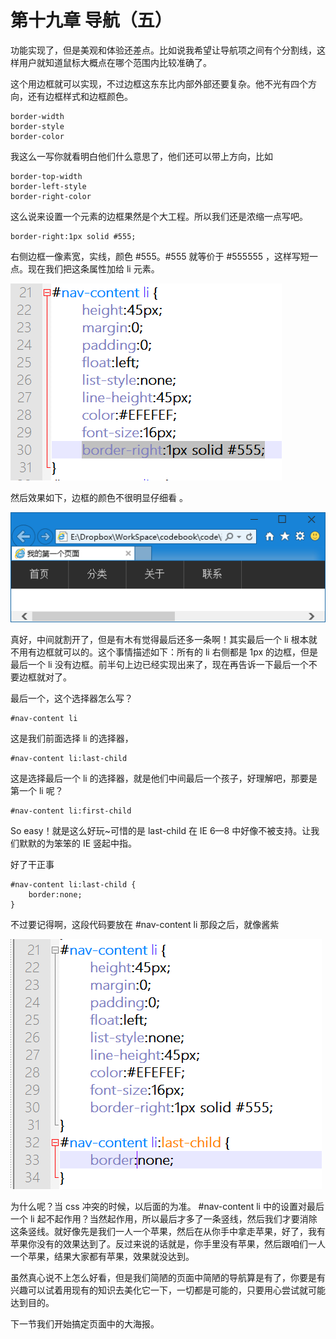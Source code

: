 第十九章 导航（五）
===

功能实现了，但是美观和体验还差点。比如说我希望让导航项之间有个分割线，这样用户就知道鼠标大概点在哪个范围内比较准确了。

这个用边框就可以实现，不过边框这东东比内部外部还要复杂。他不光有四个方向，还有边框样式和边框颜色。

	border-width
	border-style
	border-color

我这么一写你就看明白他们什么意思了，他们还可以带上方向，比如

	border-top-width
	border-left-style
	border-right-color

这么说来设置一个元素的边框果然是个大工程。所以我们还是浓缩一点写吧。

	border-right:1px solid #555;

右侧边框一像素宽，实线，颜色 #555。#555 就等价于 #555555 ，这样写短一点。现在我们把这条属性加给 li 元素。

![图19-1](images/19-1.png)

然后效果如下，边框的颜色不很明显仔细看 。

![图19-2](images/19-2.png)

真好，中间就割开了，但是有木有觉得最后还多一条啊！其实最后一个 li 根本就不用有边框就可以的。这个事情描述如下：所有的 li 右侧都是 1px 的边框，但是最后一个 li 没有边框。前半句上边已经实现出来了，现在再告诉一下最后一个不要边框就对了。

最后一个，这个选择器怎么写？

	#nav-content li

这是我们前面选择 li 的选择器，

	#nav-content li:last-child

这是选择最后一个 li 的选择器，就是他们中间最后一个孩子，好理解吧，那要是第一个 li 呢？

	#nav-content li:first-child

So easy！就是这么好玩~可惜的是 last-child 在 IE 6—8 中好像不被支持。让我们默默的为笨笨的 IE 竖起中指。

好了干正事

	#nav-content li:last-child {
		border:none;
	}

不过要记得啊，这段代码要放在 #nav-content li 那段之后，就像酱紫

![图19-3](images/19-3.png)

为什么呢？当 css 冲突的时候，以后面的为准。 #nav-content li 中的设置对最后一个 li 起不起作用？当然起作用，所以最后才多了一条竖线，然后我们才要消除这条竖线。就好像先是我们一人一个苹果，然后在从你手中拿走苹果，好了，我有苹果你没有的效果达到了。反过来说的话就是，你手里没有苹果，然后跟咱们一人一个苹果，结果大家都有苹果，效果就没达到。

虽然真心说不上怎么好看，但是我们简陋的页面中简陋的导航算是有了，你要是有兴趣可以试着用现有的知识去美化它一下，一切都是可能的，只要用心尝试就可能达到目的。

下一节我们开始搞定页面中的大海报。